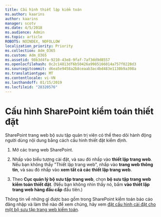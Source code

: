 ```yaml
---
title: Cấu hình thiết lập kiểm toán
ms.author: kaarins
author: kaarins
manager: scotv
ms.date: 4/5/2018
ms.audience: Admin
ms.topic: article
ROBOTS: NOINDEX, NOFOLLOW
localization_priority: Priority
ms.collection: Adm_O365
ms.custom: Adm_O365
ms.assetid: 98b3d4fa-9210-43e8-9faf-7af3dd9d8557
ms.openlocfilehash: 0c2c14813df6b50426a9985166014a757f0228d3
ms.sourcegitcommit: d6ea5e9458a2b8ceaab3ac4bd483e1130b9a398a
ms.translationtype: MT
ms.contentlocale: vi-VN
ms.lasthandoff: 01/15/2019
ms.locfileid: "28320576"
---
```

# <a name="configure-sharepoint-audit-settings"></a>Cấu hình SharePoint kiểm toán thiết đặt

SharePoint trang web bộ sưu tập quản trị viên có thể theo dõi hành động người dùng nội dung bằng cách cấu hình thiết đặt kiểm định.
  
1. Mở các trang web SharePoint.
    
2. Nhấp vào biểu tượng cài đặt, và sau đó nhấp vào **thiết lập trang web**. Nếu bạn không thấy "Thiết lập trang web", nhấp vào **trang web thông tin**, và sau đó nhấp vào **xem tất cả các thiết lập trang web**.
    
3. Theo **Cục quản lý bộ sưu tập trang web**, chọn **bộ sưu tập trang web kiểm toán thiết đặt**. (Nếu bạn không nhìn thấy nó, bấm **vào thiết lập trang web hàng đầu cấp** đầu tiên.) 
    
Thông tin về những gì được bao gồm trong SharePoint kiểm toán báo cáo đăng nhập và làm thế nào để xem chúng, hãy xem [đặt cấu hình cài đặt cho một bộ sưu tập trang web kiểm toán](https://go.microsoft.com/fwlink/?linkid=404050).
  

